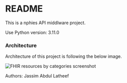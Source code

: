 # README #

This is a nphies API middlware project.

Use Python version: 3.11.0

### Architecture

Architecture of this project is following the below image.

![FHIR resources by categories screenshot ](./fhir-resources-by-categories.png "FHIR resources")


Authors:
Jassim Abdul Latheef
